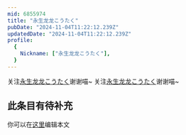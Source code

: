 ```yaml
---
mid: 6855974
title: "永生龙龙こうたく"
pubDate: "2024-11-04T11:22:12.239Z"
updatedDate: "2024-11-04T11:22:12.239Z"
profile:
  {
    Nickname: ["永生龙龙こうたく"],
  }
---
```


关注[永生龙龙こうたく](https://space.bilibili.com/6855974)谢谢喵~ 关注[永生龙龙こうたく](https://space.bilibili.com/6855974)谢谢喵~

## 此条目有待补充
你可以在[这里](https://github.com/Yuhanawa/VTuber.ICU/edit/master/src/content/v/永生龙龙こうたく/index.md)编辑本文
